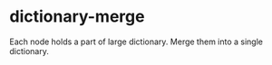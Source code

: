 # dictionary-merge
Each node holds a part of large dictionary. Merge them into a single dictionary.
